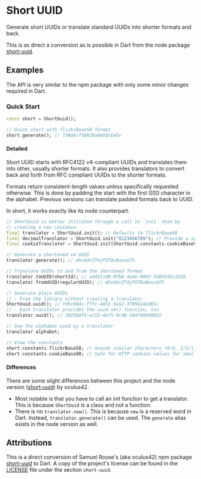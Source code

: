 # Short UUID

Generate short UUIDs or translate standard UUIDs into shorter formats
and back.

This is as direct a conversion as is possible in Dart from the node
package [short-uuid](https://github.com/oculus42/short-uuid).

## Examples

The API is very similar to the npm package with only some minor changes
required in Dart.

### Quick Start

```dart
const short = ShortUuid();

// Quick start with flickrBase58 format
short.generate(); // 73WakrfVbNJBaAmhQtEeDv
```

#### Detailed

Short UUID starts with RFC4122 v4-compliant UUIDs and translates them
into other, usually shorter formats. It also provides translators to
convert back and forth from RFC compliant UUIDs to the shorter formats.

Formats return consistent-length values unless specifically requested
otherwise. This is done by padding the start with the first ([0])
character in the alphabet. Previous versions can translate padded
formats back to UUID.

In short, it works exactly like its node counterpart.

```dart
// ShortUuid is better initiated through a call to `init` than by
// creating a new instance.
final translator = ShortUuid.init(); // Defaults to flickrBase58
final decimalTranslator = ShortUuid.init("0123456789"); // Provide a specific alphabet for translation
final cookieTranslator = ShortUuid.init(ShortUuid.constants.cookieBase90); // Use a constant for translation

// Generate a shortened v4 UUID
translator.generate(); // mhvXdrZT4jP5T8vBxuvm75

// Translate UUIDs to and from the shortened format
translator.toUUID(shortId); // a44521d0-0fb8-4ade-8002-3385545c3318
translator.fromUUID(regularUUID); // mhvXdrZT4jP5T8vBxuvm75

// Generate plain UUIDs
// - From the library without creating a translator
ShortUuid.uuid(); // fd5c084c-ff7c-4651-9a52-37096242d81c
// - Each translator provides the uuid.v4() function, too
translator.uuid(); // 3023b0f5-ec55-4e75-9cd8-104700698052

// See the alphabet used by a translator
translator.alphabet;

// View the constants
short.constants.flickrBase58; // Avoids similar characters (0/O, 1/I/l, etc.)
short.constants.cookieBase90; // Safe for HTTP cookies values for smaller IDs.
```

#### Differences

There are some slight differences between this project and the node
version ([short-uuid](https://github.com/oculus42/short-uuid)) by
oculus42.

 * Most notable is that you have to call an init function to get a
translator. This is because `ShortUuid` is a class and not a function.
 * There is no `translator.new()`. This is because `new` is a reserved
word in Dart. Instead, `translator.generate()` can be used. The
`generate` alias exists in the node version as well.

## Attributions

This is a direct conversion of Samuel Rouse's (aka oculus42) npm package
[short-uuid](https://github.com/oculus42/short-uuid) to Dart. A copy of
the project's license can be found in the [LICENSE](LICENSE) file under
the section `short-uuid`.
